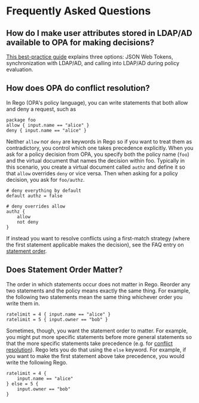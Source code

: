 # Frequently Asked Questions

## How do I make user attributes stored in LDAP/AD available to OPA for making decisions?

[This best-practice guide](best-practice-identity.md) explains three options: JSON Web Tokens, synchronization with LDAP/AD, and calling into LDAP/AD during policy evaluation.

## How does OPA do conflict resolution?

In Rego (OPA's policy language), you can write statements that both allow and
deny a request, such as

```
package foo
allow { input.name == "alice" }
deny { input.name == "alice" }
```

Neither `allow` nor `deny` are keywords in Rego so if you want to treat them
as contradictory, you control which one takes precedence explicitly.  When you ask for
a policy decision from OPA, you specify both the policy name (`foo`) and the
virtual document that names the decision within foo.  Typically in this scenario,
you create a virtual document called `authz` and define it so that `allow`
overrides `deny` or vice versa.  Then when asking for a policy decision, you
ask for `foo/authz`.

```
# deny everything by default
default authz = false

# deny overrides allow
authz {
    allow
    not deny
}
```

If instead you want to resolve conflicts using a first-match strategy (where
the first statement applicable makes the decision), see the FAQ entry on
[statement order](#statement-order).


## Does Statement Order Matter?

The order in which statements occur does not matter in Rego.  Reorder any two statements
and the policy means exactly the same thing.  For example, the following two statements
mean the same thing whichever order you write them in.

```
ratelimit = 4 { input.name == "alice" }
ratelimit = 5 { input.owner == "bob" }
```

Sometimes, though, you want the statement order to matter.  For example, you might put more specific statements before more general statements so that the more specific statements take precedence (e.g. for [conflict resolution](conflict-resolution)).  Rego lets you do that using the `else` keyword.  For example, if you want to make the first statement above take precedence, you would write the following Rego.

```
ratelimit = 4 {
    input.name == "alice"
} else = 5 {
    input.owner == "bob"
}
```

